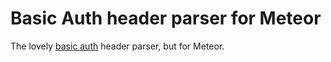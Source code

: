 Basic Auth header parser for Meteor
=======

The lovely [basic auth](https://github.com/jshttp/basic-auth) header parser, but for Meteor.
